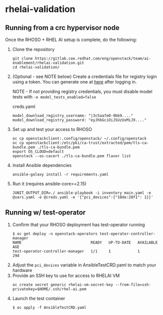 # rhelai-validation

## Running from a crc hypervisor node
Once the RHOSO + RHEL AI setup is complete, do the following:

1. Clone the repository
    ```
    git clone https://gitlab.cee.redhat.com/eng/openstack/team/ai-enablement/rhelai-validation.git
    cd rhelai-validation/
    ```
1. (Optional - see NOTE below) Create a credentials file for registry login using a token. You can generate one at [here](https://access.redhat.com/terms-based-registry/) after logging in.

    NOTE - If not providing registry credentials, you must disable model tests with `-e model_tests_enabled=false`

    creds.yaml
    ```
    model_download_registry_username: "|3c5aa7e0-9bb9...."
    model_download_registry_password: "eyJhbGciOiJSUzUxMiJ9...."
    ```
1. Set up and test your access to RHOSO
    ```
    oc cp openstackclient:.config/openstack/ ~/.config/openstack
    oc cp openstackclient:/etc/pki/ca-trust/extracted/pem/tls-ca-bundle.pem ./tls-ca-bundle.pem
    export OS_CLOUD=default
    openstack --os-cacert ./tls-ca-bundle.pem flavor list
    ```
1. Install Ansible dependencies
    ```
    ansible-galaxy install -r requirements.yaml
    ```
1. Run it (requires ansible-core>=2.15)
    ```
    JUNIT_OUTPUT_DIR=./ ansible-playbook -i inventory main.yaml -e @vars.yaml -e @creds.yaml -e '{"pci_devices":{"10de:20f1": 1}}'
    ```

## Running w/ test-operator

1. Confirm that your RHOSO deployment has test-operator running
    ```
    $ oc get deploy -n openstack-operators test-operator-controller-manager
    NAME                               READY   UP-TO-DATE   AVAILABLE   AGE
    test-operator-controller-manager   1/1     1            1           29d
    ```
1. Adjust the `pci_devices` variable in AnsibleTestCRD.yaml to match your hardware
1. Provide an SSH key to use for access to RHELAI VM
    ```
    oc create secret generic rhelai-vm-secret-key --from-file=ssh-privatekey=$HOME/.ssh/rhel-ai.pem
    ```
1. Launch the test container
    ```
    $ oc apply -f AnsibleTestCRD.yaml
    ```
